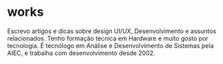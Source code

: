 # works
Escrevo artigos e dicas sobre design UI/UX, Desenvolvimento e assuntos relacionados. Tenho formação técnica em Hardware e muito gosto por tecnologia. É tecnólogo em Análise e Desenvolvimento de Sistemas pela AIEC, e trabalha com desenvolvimento desde 2002.
